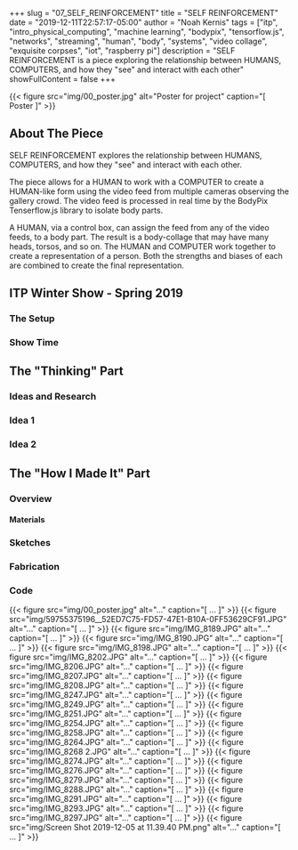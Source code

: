 +++
slug = "07_SELF_REINFORCEMENT"
title = "SELF REINFORCEMENT"
date = "2019-12-11T22:57:17-05:00"
author = "Noah Kernis"
tags = ["itp", "intro_physical_computing", "machine learning", "bodypix", "tensorflow.js", "networks", "streaming", "human", "body", "systems", "video collage", "exquisite corpses", "iot", "raspberry pi"]
description = "SELF REINFORCEMENT is a piece exploring the relationship between HUMANS, COMPUTERS, and how they \"see\" and interact with each other"
showFullContent = false
+++

{{< figure src="img/00_poster.jpg" alt="Poster for project" caption="[ Poster ]" >}}

## About The Piece

SELF REINFORCEMENT explores the relationship between HUMANS, COMPUTERS, and how they "see" and interact with each other. 

The piece allows for a HUMAN to work with a COMPUTER to create a HUMAN-like form using the video feed from multiple cameras observing the gallery crowd. The video feed is processed in real time by the BodyPix Tenserflow.js library to isolate body parts. 

A HUMAN, via a control box, can assign the feed from any of the video feeds, to a body part. The result is a body-collage that may have many heads, torsos, and so on. The HUMAN and COMPUTER work together to create a representation of a person. Both the strengths and biases of each are combined to create the final representation.

## ITP Winter Show - Spring 2019

### The Setup

<!-- Pictures of Setup -->

<!-- Video of Setup -->

### Show Time

<!-- Pictures of People -->

<!-- Videos of People -->

<!-- Link to Live Stream Archive -->

## The "Thinking" Part

### Ideas and Research

<!-- Where I started from - early ideas and research -->

### Idea 1

<!-- Idea 1 -->

<!-- Idea 1 Experiments -->

<!-- Idea 1 issue -->

### Idea 2

<!-- Idea 2 -->

<!-- Idea 2 Experiments (mostly from 1) -->

<!-- Concepts for Idea 2 -->

## The "How I Made It" Part

### Overview

<!-- Describe Outline -->

#### Materials

<!-- List Materials -->

### Sketches

<!-- Sketches -->

### Fabrication 

<!-- Fab Process -->

### Code

<!-- Discuss coding (link to repo) -->

{{< figure src="img/00_poster.jpg" alt="..." caption="[ ... ]" >}}
{{< figure src="img/59755375196__52ED7C75-FD57-47E1-B10A-0FF53629CF91.JPG" alt="..." caption="[ ... ]" >}}
{{< figure src="img/IMG_8189.JPG" alt="..." caption="[ ... ]" >}}
{{< figure src="img/IMG_8190.JPG" alt="..." caption="[ ... ]" >}}
{{< figure src="img/IMG_8198.JPG" alt="..." caption="[ ... ]" >}}
{{< figure src="img/IMG_8202.JPG" alt="..." caption="[ ... ]" >}}
{{< figure src="img/IMG_8206.JPG" alt="..." caption="[ ... ]" >}}
{{< figure src="img/IMG_8207.JPG" alt="..." caption="[ ... ]" >}}
{{< figure src="img/IMG_8208.JPG" alt="..." caption="[ ... ]" >}}
{{< figure src="img/IMG_8247.JPG" alt="..." caption="[ ... ]" >}}
{{< figure src="img/IMG_8249.JPG" alt="..." caption="[ ... ]" >}}
{{< figure src="img/IMG_8251.JPG" alt="..." caption="[ ... ]" >}}
{{< figure src="img/IMG_8254.JPG" alt="..." caption="[ ... ]" >}}
{{< figure src="img/IMG_8258.JPG" alt="..." caption="[ ... ]" >}}
{{< figure src="img/IMG_8264.JPG" alt="..." caption="[ ... ]" >}}
{{< figure src="img/IMG_8268 2.JPG" alt="..." caption="[ ... ]" >}}
{{< figure src="img/IMG_8274.JPG" alt="..." caption="[ ... ]" >}}
{{< figure src="img/IMG_8276.JPG" alt="..." caption="[ ... ]" >}}
{{< figure src="img/IMG_8279.JPG" alt="..." caption="[ ... ]" >}}
{{< figure src="img/IMG_8288.JPG" alt="..." caption="[ ... ]" >}}
{{< figure src="img/IMG_8291.JPG" alt="..." caption="[ ... ]" >}}
{{< figure src="img/IMG_8293.JPG" alt="..." caption="[ ... ]" >}}
{{< figure src="img/IMG_8297.JPG" alt="..." caption="[ ... ]" >}}
{{< figure src="img/Screen Shot 2019-12-05 at 11.39.40 PM.png" alt="..." caption="[ ... ]" >}}
